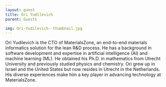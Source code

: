 ```yaml
---
layout: guest
title: Ori Yudilevich 
parent: Guests

img: Ori-Yudilevich--thumbnail.jpg
---
```





Ori Yudilevich is the CTO of MaterialsZone, an end-to-end materials informatics solution for the lean R&amp;D process. He has a background in software development and expertise in artificial intelligence (AI) and machine learning (ML). He obtained his Ph.D. in mathematics from Utrecht University and previously studied physics and chemistry. Ori grew up in Israel and the United States but now resides in Utrecht in the Netherlands. His diverse experiences make him a key player in advancing technology at MaterialsZone.

